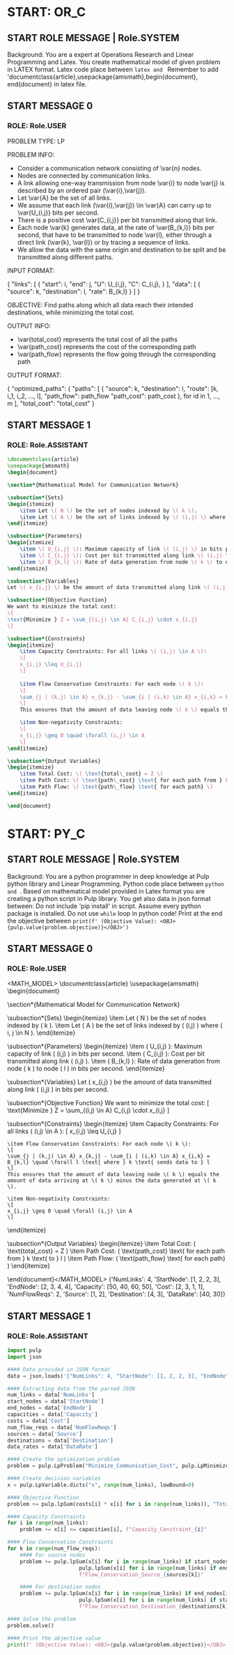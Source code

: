 # START: OR_C 
## START ROLE MESSAGE | Role.SYSTEM 
Background: You are a expert at Operations Research and Linear Programming and Latex. You create mathematical model of given problem in LATEX format. Latex code place between ```latex and ``` Remember to add 'documentclass{article},usepackage{amsmath},begin{document}, end{document} in latex file. 
## START MESSAGE 0 
### ROLE: Role.USER
<DESCRIPTION>
PROBLEM TYPE: LP

PROBLEM INFO:

- Consider a communication network consisting of \var{n} nodes.
- Nodes are con­nected by communication links.
- A link allowing one-way transmission from node \var{i} to node \var{j} is described by an ordered pair (\var{i},\var{j}). 
- Let \var{A} be the set of all links. 
- We assume that each link (\var{i},\var{j}) \in \var{A} can carry up to \var{U_{i,j}} bits per second. 
- There is a positive cost \var{C_{i,j}} per bit transmitted along that link. 
- Each node \var{k} generates data, at the rate of \var{B_{k,l}} bits per second, that have to be transmitted to node \var{l}, either through a direct link (\var{k}, \var{l}) or by tracing a sequence of links. 
- We allow the data with the same origin and destination to be split and be transmitted along different paths.

INPUT FORMAT:

{
    "links": [
       {
        "start": i,
        "end": j,
        "U": U_{i,j},
        "C": C_{i,j},
       }
    ],
    "data": [
        {
            "source": k,
            "destination": l,
            "rate": B_{k,l}
        }
    ]
}


OBJECTIVE: Find paths along which all data reach their intended destinations, while minimizing the total cost. 



OUTPUT INFO:
- \var{total_cost} represents the total cost of all the paths
- \var{path_cost} represents the cost of the corresponding path
- \var{path_flow} represents the flow going through the corresponding path

OUTPUT FORMAT:

{
    "optimized_paths": {
        "paths": [
            {
                "source": k,
                "destination": l,
                "route": [k, i_1, i_2, ..., l],
                "path_flow": path_flow
                "path_cost": path_cost
            },
            for id in 1, ..., m 
        ],
    "total_cost": "total_cost"
}
</DESCRIPTION>


## START MESSAGE 1 
### ROLE: Role.ASSISTANT
```latex
\documentclass{article}
\usepackage{amsmath}
\begin{document}

\section*{Mathematical Model for Communication Network}

\subsection*{Sets}
\begin{itemize}
    \item Let \( N \) be the set of nodes indexed by \( k \).
    \item Let \( A \) be the set of links indexed by \( (i,j) \) where \( i, j \in N \).
\end{itemize}

\subsection*{Parameters}
\begin{itemize}
    \item \( U_{i,j} \): Maximum capacity of link \( (i,j) \) in bits per second.
    \item \( C_{i,j} \): Cost per bit transmitted along link \( (i,j) \).
    \item \( B_{k,l} \): Rate of data generation from node \( k \) to node \( l \) in bits per second.
\end{itemize}

\subsection*{Variables}
Let \( x_{i,j} \) be the amount of data transmitted along link \( (i,j) \) in bits per second.

\subsection*{Objective Function}
We want to minimize the total cost:
\[
\text{Minimize } Z = \sum_{(i,j) \in A} C_{i,j} \cdot x_{i,j}
\]

\subsection*{Constraints}
\begin{itemize}
    \item Capacity Constraints: For all links \( (i,j) \in A \):
    \[
    x_{i,j} \leq U_{i,j}
    \]
    
    \item Flow Conservation Constraints: For each node \( k \):
    \[
    \sum_{j | (k,j) \in A} x_{k,j} - \sum_{i | (i,k) \in A} x_{i,k} = B_{k,l} \quad \forall l \text{ where } k \text{ sends data to } l
    \]
    This ensures that the amount of data leaving node \( k \) equals the amount of data arriving at \( k \) minus the data generated at \( k \).

    \item Non-negativity Constraints:
    \[
    x_{i,j} \geq 0 \quad \forall (i,j) \in A
    \]
\end{itemize}

\subsection*{Output Variables}
\begin{itemize}
    \item Total Cost: \( \text{total\_cost} = Z \)
    \item Path Cost: \( \text{path\_cost} \text{ for each path from } k \text{ to } l \)
    \item Path Flow: \( \text{path\_flow} \text{ for each path} \)
\end{itemize}

\end{document}
```

# START: PY_C 
## START ROLE MESSAGE | Role.SYSTEM 
Background: You are a python programmer in deep knowledge at Pulp python library and Linear Programming. Python code place between ```python and ```. Based on mathematical model provided in Latex format you are creating a python script in Pulp library. You get also data in json format between: <DATA></DATA> Do not include 'pip install' in script. Assume every python package is installed. Do not use `while` loop in python code! Print at the end the objective between <OBJ></OBJ> `print(f' (Objective Value): <OBJ>{pulp.value(problem.objective)}</OBJ>')` 
## START MESSAGE 0 
### ROLE: Role.USER
<MATH_MODEL>
\documentclass{article}
\usepackage{amsmath}
\begin{document}

\section*{Mathematical Model for Communication Network}

\subsection*{Sets}
\begin{itemize}
    \item Let \( N \) be the set of nodes indexed by \( k \).
    \item Let \( A \) be the set of links indexed by \( (i,j) \) where \( i, j \in N \).
\end{itemize}

\subsection*{Parameters}
\begin{itemize}
    \item \( U_{i,j} \): Maximum capacity of link \( (i,j) \) in bits per second.
    \item \( C_{i,j} \): Cost per bit transmitted along link \( (i,j) \).
    \item \( B_{k,l} \): Rate of data generation from node \( k \) to node \( l \) in bits per second.
\end{itemize}

\subsection*{Variables}
Let \( x_{i,j} \) be the amount of data transmitted along link \( (i,j) \) in bits per second.

\subsection*{Objective Function}
We want to minimize the total cost:
\[
\text{Minimize } Z = \sum_{(i,j) \in A} C_{i,j} \cdot x_{i,j}
\]

\subsection*{Constraints}
\begin{itemize}
    \item Capacity Constraints: For all links \( (i,j) \in A \):
    \[
    x_{i,j} \leq U_{i,j}
    \]
    
    \item Flow Conservation Constraints: For each node \( k \):
    \[
    \sum_{j | (k,j) \in A} x_{k,j} - \sum_{i | (i,k) \in A} x_{i,k} = B_{k,l} \quad \forall l \text{ where } k \text{ sends data to } l
    \]
    This ensures that the amount of data leaving node \( k \) equals the amount of data arriving at \( k \) minus the data generated at \( k \).

    \item Non-negativity Constraints:
    \[
    x_{i,j} \geq 0 \quad \forall (i,j) \in A
    \]
\end{itemize}

\subsection*{Output Variables}
\begin{itemize}
    \item Total Cost: \( \text{total\_cost} = Z \)
    \item Path Cost: \( \text{path\_cost} \text{ for each path from } k \text{ to } l \)
    \item Path Flow: \( \text{path\_flow} \text{ for each path} \)
\end{itemize}

\end{document}</MATH_MODEL>
<DATA>
{'NumLinks': 4, 'StartNode': [1, 2, 2, 3], 'EndNode': [2, 3, 4, 4], 'Capacity': [50, 40, 60, 50], 'Cost': [2, 3, 1, 1], 'NumFlowReqs': 2, 'Source': [1, 2], 'Destination': [4, 3], 'DataRate': [40, 30]}</DATA>


## START MESSAGE 1 
### ROLE: Role.ASSISTANT
```python
import pulp
import json

#### Data provided in JSON format
data = json.loads('{"NumLinks": 4, "StartNode": [1, 2, 2, 3], "EndNode": [2, 3, 4, 4], "Capacity": [50, 40, 60, 50], "Cost": [2, 3, 1, 1], "NumFlowReqs": 2, "Source": [1, 2], "Destination": [4, 3], "DataRate": [40, 30]}')

#### Extracting data from the parsed JSON
num_links = data['NumLinks']
start_nodes = data['StartNode']
end_nodes = data['EndNode']
capacities = data['Capacity']
costs = data['Cost']
num_flow_reqs = data['NumFlowReqs']
sources = data['Source']
destinations = data['Destination']
data_rates = data['DataRate']

#### Create the optimization problem
problem = pulp.LpProblem("Minimize_Communication_Cost", pulp.LpMinimize)

#### Create decision variables
x = pulp.LpVariable.dicts("x", range(num_links), lowBound=0)

#### Objective Function
problem += pulp.lpSum(costs[i] * x[i] for i in range(num_links)), "Total_Cost"

#### Capacity Constraints
for i in range(num_links):
    problem += x[i] <= capacities[i], f"Capacity_Constraint_{i}"

#### Flow Conservation Constraints
for k in range(num_flow_reqs):
    #### For source nodes
    problem += pulp.lpSum(x[i] for i in range(num_links) if start_nodes[i] == sources[k]) - \
                       pulp.lpSum(x[i] for i in range(num_links) if end_nodes[i] == sources[k]) == data_rates[k], \
                       f"Flow_Conservation_Source_{sources[k]}"

    #### For destination nodes
    problem += pulp.lpSum(x[i] for i in range(num_links) if end_nodes[i] == destinations[k]) - \
                       pulp.lpSum(x[i] for i in range(num_links) if start_nodes[i] == destinations[k]) == -data_rates[k], \
                       f"Flow_Conservation_Destination_{destinations[k]}"

#### Solve the problem
problem.solve()

#### Print the objective value
print(f' (Objective Value): <OBJ>{pulp.value(problem.objective)}</OBJ>')
```

